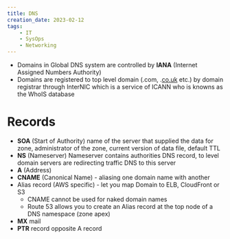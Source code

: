 ```yaml
---
title: DNS
creation_date: 2023-02-12
tags:
	- IT
	- SysOps
	- Networking
---
```

- Domains in Global DNS system are controlled by **IANA** \(Internet Assigned Numbers Authority\)
- Domains are registered to top level domain \(.com, .[co.uk](http://co.uk) etc.\) by domain registrar through InterNIC which is a service of ICANN who is knowns as the WhoIS database
# Records
- **SOA** \(Start of Authority\)  name of the server that supplied the data for zone, administrator of the zone, current version of data file, default TTL
- **NS** \(Nameserver\)  Nameserver contains authorities DNS record, to level domain servers are redirecting traffic DNS to this server
- **A** \(Address\)
- **CNAME** \(Canonical Name\) \- aliasing one domain name with another
- Alias record \(AWS specific\) \- let you map Domain to ELB, CloudFront or S3
	- CNAME cannot be used for naked domain names
	- Route 53 allows you to create an Alias record at the top node of a DNS namespace \(zone apex\)
- **MX**  mail
- **PTR** record opposite A record